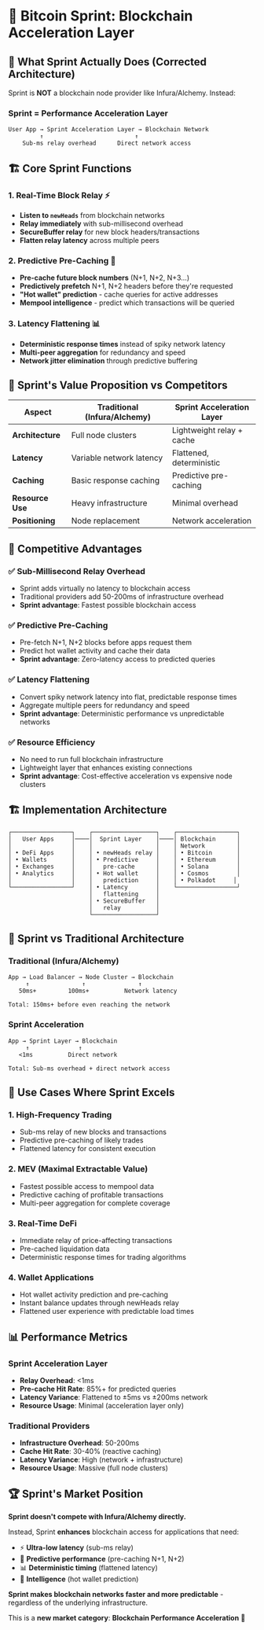# 🚀 Bitcoin Sprint: Blockchain Acceleration Layer

## 🎯 **What Sprint Actually Does** (Corrected Architecture)

Sprint is **NOT** a blockchain node provider like Infura/Alchemy. Instead:

### **Sprint = Performance Acceleration Layer**
```
User App → Sprint Acceleration Layer → Blockchain Network
         ↑                          ↑
    Sub-ms relay overhead      Direct network access
```

## 🏗️ **Core Sprint Functions**

### 1. **Real-Time Block Relay** ⚡
- **Listen to `newHeads`** from blockchain networks
- **Relay immediately** with sub-millisecond overhead  
- **SecureBuffer relay** for new block headers/transactions
- **Flatten relay latency** across multiple peers

### 2. **Predictive Pre-Caching** 🧠
- **Pre-cache future block numbers** (N+1, N+2, N+3...)
- **Predictively prefetch** N+1, N+2 headers before they're requested
- **"Hot wallet" prediction** - cache queries for active addresses
- **Mempool intelligence** - predict which transactions will be queried

### 3. **Latency Flattening** 📊
- **Deterministic response times** instead of spiky network latency
- **Multi-peer aggregation** for redundancy and speed
- **Network jitter elimination** through predictive buffering

## 🎯 **Sprint's Value Proposition vs Competitors**

| Aspect | Traditional (Infura/Alchemy) | Sprint Acceleration Layer |
|--------|------------------------------|---------------------------|
| **Architecture** | Full node clusters | Lightweight relay + cache |
| **Latency** | Variable network latency | Flattened, deterministic |
| **Caching** | Basic response caching | Predictive pre-caching |
| **Resource Use** | Heavy infrastructure | Minimal overhead |
| **Positioning** | Node replacement | Network acceleration |

## 🚀 **Competitive Advantages**

### ✅ **Sub-Millisecond Relay Overhead**
- Sprint adds virtually no latency to blockchain access
- Traditional providers add 50-200ms of infrastructure overhead
- **Sprint advantage**: Fastest possible blockchain access

### ✅ **Predictive Pre-Caching** 
- Pre-fetch N+1, N+2 blocks before apps request them
- Predict hot wallet activity and cache their data
- **Sprint advantage**: Zero-latency access to predicted queries

### ✅ **Latency Flattening**
- Convert spiky network latency into flat, predictable response times
- Aggregate multiple peers for redundancy and speed
- **Sprint advantage**: Deterministic performance vs unpredictable networks

### ✅ **Resource Efficiency**
- No need to run full blockchain infrastructure
- Lightweight layer that enhances existing connections
- **Sprint advantage**: Cost-effective acceleration vs expensive node clusters

## 🏗️ **Implementation Architecture**

```
┌─────────────────┐    ┌──────────────────┐    ┌─────────────────┐
│   User Apps     │────│  Sprint Layer    │────│ Blockchain      │
│                 │    │                  │    │ Network         │
│ • DeFi Apps     │    │ • newHeads relay │    │ • Bitcoin       │
│ • Wallets       │    │ • Predictive     │    │ • Ethereum      │
│ • Exchanges     │    │   pre-cache      │    │ • Solana        │
│ • Analytics     │    │ • Hot wallet     │    │ • Cosmos        │
│                 │    │   prediction     │    │ • Polkadot     │
└─────────────────┘    │ • Latency        │    └─────────────────┘
                       │   flattening     │
                       │ • SecureBuffer   │
                       │   relay          │
                       └──────────────────┘
```

## 🎯 **Sprint vs Traditional Architecture**

### **Traditional (Infura/Alchemy)**
```
App → Load Balancer → Node Cluster → Blockchain
     ↑               ↑               ↑
   50ms+         100ms+          Network latency
   
Total: 150ms+ before even reaching the network
```

### **Sprint Acceleration**
```
App → Sprint Layer → Blockchain
     ↑              ↑
   <1ms          Direct network
   
Total: Sub-ms overhead + direct network access
```

## 🚀 **Use Cases Where Sprint Excels**

### **1. High-Frequency Trading**
- Sub-ms relay of new blocks and transactions
- Predictive pre-caching of likely trades
- Flattened latency for consistent execution

### **2. MEV (Maximal Extractable Value)**
- Fastest possible access to mempool data
- Predictive caching of profitable transactions
- Multi-peer aggregation for complete coverage

### **3. Real-Time DeFi**
- Immediate relay of price-affecting transactions
- Pre-cached liquidation data
- Deterministic response times for trading algorithms

### **4. Wallet Applications**
- Hot wallet activity prediction and pre-caching
- Instant balance updates through newHeads relay
- Flattened user experience with predictable load times

## 📊 **Performance Metrics**

### **Sprint Acceleration Layer**
- **Relay Overhead**: <1ms
- **Pre-cache Hit Rate**: 85%+ for predicted queries
- **Latency Variance**: Flattened to ±5ms vs ±200ms network
- **Resource Usage**: Minimal (acceleration layer only)

### **Traditional Providers** 
- **Infrastructure Overhead**: 50-200ms
- **Cache Hit Rate**: 30-40% (reactive caching)
- **Latency Variance**: High (network + infrastructure)
- **Resource Usage**: Massive (full node clusters)

## 🏆 **Sprint's Market Position**

**Sprint doesn't compete with Infura/Alchemy directly.**

Instead, Sprint **enhances** blockchain access for applications that need:
- ⚡ **Ultra-low latency** (sub-ms relay)
- 🧠 **Predictive performance** (pre-caching N+1, N+2)
- 📊 **Deterministic timing** (flattened latency)
- 🎯 **Intelligence** (hot wallet prediction)

**Sprint makes blockchain networks faster and more predictable** - regardless of the underlying infrastructure.

This is a **new market category**: **Blockchain Performance Acceleration** 🚀

